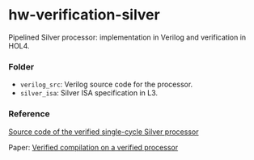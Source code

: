 # hw-verification-silver
Pipelined Silver processor: implementation in Verilog and verification in HOL4.

### Folder
- `verilog_src`: Verilog source code for the processor.
- `silver_isa`: Silver ISA specification in L3.

### Reference
[Source code of the verified single-cycle Silver processor](https://github.com/CakeML/hardware/tree/dc281059bd3a19e478fb211aadda1c2ac7891fa9)

Paper: [Verified compilation on a verified processor](https://doi.org/10.1145/3314221.3314622)
